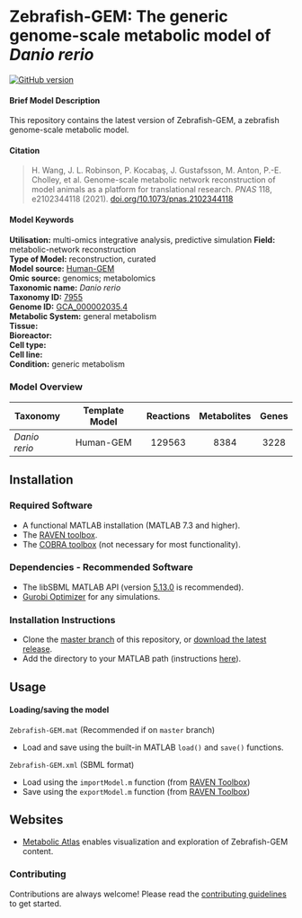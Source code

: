 
# Zebrafish-GEM: The generic genome-scale metabolic model of _Danio rerio_

[![GitHub version](https://badge.fury.io/gh/sysbiochalmers%2FZebrafish-GEM.svg)](https://badge.fury.io/gh/sysbiochalmers%2FZebrafish-GEM)


#### Brief Model Description

This repository contains the latest version of Zebrafish-GEM, a zebrafish genome-scale metabolic model.


#### Citation

 > H. Wang, J. L. Robinson, P. Kocabaş, J. Gustafsson, M. Anton, P.-E. Cholley, et al. Genome-scale metabolic network reconstruction of model animals as a platform for translational research. _PNAS_ 118, e2102344118 (2021). [doi.org/10.1073/pnas.2102344118](https://doi.org/10.1073/pnas.2102344118)

#### Model Keywords

**Utilisation:** multi-omics integrative analysis, predictive simulation
**Field:** metabolic-network reconstruction  
**Type of Model:** reconstruction, curated  
**Model source:** [Human-GEM](https://doi.org/10.1126/scisignal.aaz1482)   
**Omic source:** genomics; metabolomics   
**Taxonomic name:** _Danio rerio_  
**Taxonomy ID:** [7955](https://identifiers.org/taxonomy:7955)  
**Genome ID:** [GCA_000002035.4](https://identifiers.org/insdc.gca:GCA_000002035.4)  
**Metabolic System:** general metabolism  
**Tissue:**  
**Bioreactor:**    
**Cell type:**  
**Cell line:**  
**Condition:** generic metabolism


### Model Overview

|Taxonomy | Template Model | Reactions | Metabolites| Genes |
| ------------- |:-------------:|:-------------:|:-------------:|:-----:|
|_Danio rerio_ |   Human-GEM |  129563  | 8384 | 3228 |


## Installation

### Required Software
* A functional MATLAB installation (MATLAB 7.3 and higher).
* The [RAVEN toolbox](https://github.com/SysBioChalmers/RAVEN).
* The [COBRA toolbox](https://github.com/opencobra/cobratoolbox) (not necessary for most functionality).


### Dependencies - Recommended Software
* The libSBML MATLAB API (version [5.13.0](https://sourceforge.net/projects/sbml/files/libsbml/5.13.0/stable/MATLAB%20interface/) is recommended).
* [Gurobi Optimizer](http://www.gurobi.com/registration/download-reg) for any simulations.


### Installation Instructions
* Clone the [master branch](https://github.com/SysBioChalmers/Zebrafish-GEM/tree/master) of this repository, or [download the latest release](https://github.com/SysBioChalmers/Zebrafish-GEM/releases/latest).
* Add the directory to your MATLAB path (instructions [here](https://se.mathworks.com/help/matlab/ref/addpath.html?requestedDomain=www.mathworks.com)).


## Usage

#### Loading/saving the model

`Zebrafish-GEM.mat` (Recommended if on `master` branch)
* Load and save using the built-in MATLAB `load()` and `save()` functions.

`Zebrafish-GEM.xml` (SBML format)
* Load using the `importModel.m` function (from [RAVEN Toolbox](https://github.com/SysBioChalmers/RAVEN))
* Save using the `exportModel.m` function (from [RAVEN Toolbox](https://github.com/SysBioChalmers/RAVEN))


## Websites

- [Metabolic Atlas](https://metabolicatlas.org/) enables visualization and exploration of Zebrafish-GEM content.


### Contributing

Contributions are always welcome! Please read the [contributing guidelines](.github/CONTRIBUTING.md) to get started.

